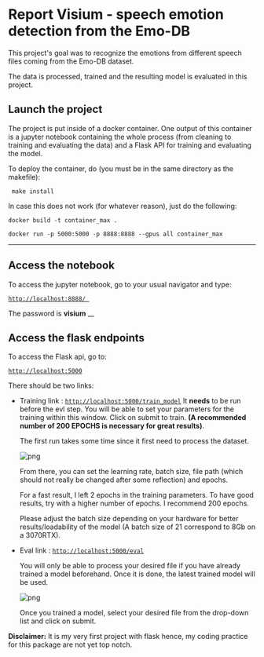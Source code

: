 # Report Visium - speech emotion detection from the Emo-DB


This project's goal was to recognize the emotions from different speech files coming from the Emo-DB dataset.

The data is processed, trained and the resulting model is evaluated in this project.

## Launch the project

The project is put inside of a docker container. One output of this container is a jupyter notebook containing the whole process (from cleaning to training and evaluating the data) and a Flask API for training and evaluating the model.

To deploy the container, do (you must be in the same directory as the makefile):

``` make install```

In case this does not work (for whatever reason), just do the following:

```docker build -t container_max .```

```docker run -p 5000:5000 -p 8888:8888 --gpus all container_max```
___
## Access the notebook

To access the jupyter notebook, go to your usual navigator and type:

[```http://localhost:8888/ ```](http://localhost:8888/ )

The password is **visium**
__
## Access the flask endpoints

To access the Flask api, go to:

[```http://localhost:5000```](http://localhost:5000 )


There should be two links:
- Training link :
    [```http://localhost:5000/train_model```](http://localhost:5000/train_model )
    It **needs** to be run before the evl step. You will be able to set your parameters for the training within this window. Click on submit to train. **(A recommended number of 200 EPOCHS is necessary for great results)**.

    The first run takes some time since it first need to process the dataset.

    ![png](docs/training.png)

    From there, you can set the learning rate, batch size, file path  (which should not really be changed after some reflection) and epochs.

    For a fast result, I left 2 epochs in the training parameters. To have good results, try with a higher number of epochs. I recommend 200 epochs.

    Please adjust the batch size depending on your hardware for better results/loadability of the model (A batch size of 21 correspond to 8Gb on a 3070RTX).


- Eval link :
    [```http://localhost:5000/eval```](http://localhost:5000/eval )
    
    You will only be able to process your desired file if you have already trained a model beforehand. Once it is done, the latest trained model will be used.


    ![png](docs/eval.png)

    Once you trained a model, select your desired file from the drop-down list and click on submit.

**Disclaimer:**
It is my very first project with flask hence, my coding practice for this package are not yet top notch.
